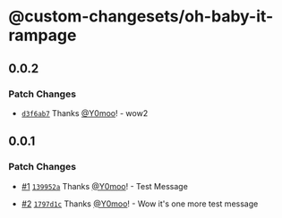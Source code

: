 # @custom-changesets/oh-baby-it-rampage

## 0.0.2

### Patch Changes

- [`d3f6ab7`](https://github.com/Y0moo/custom-changesets/commit/d3f6ab72738f27ce6cc3e36e44e0398387fe86ef) Thanks [@Y0moo](https://github.com/Y0moo)! - wow2

## 0.0.1

### Patch Changes

- [#1](https://github.com/Y0moo/custom-changesets/pull/1) [`139952a`](https://github.com/Y0moo/custom-changesets/commit/139952aeb287ecffbe3f1223381565afac09f69a) Thanks [@Y0moo](https://github.com/Y0moo)! - Test Message

- [#2](https://github.com/Y0moo/custom-changesets/pull/2) [`1797d1c`](https://github.com/Y0moo/custom-changesets/commit/1797d1c4e3525058b1cbdba9dbb2484db33b7d9b) Thanks [@Y0moo](https://github.com/Y0moo)! - Wow it's one more test message
